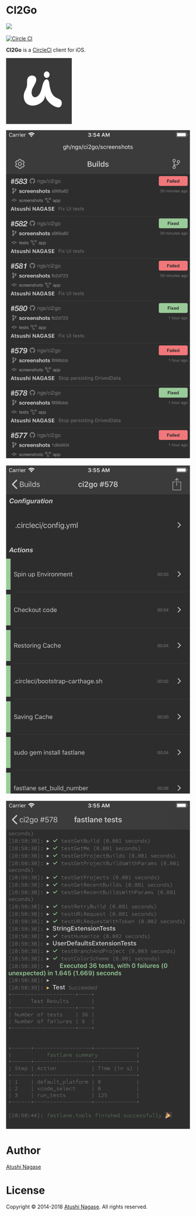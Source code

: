 CI2Go
=====

[![](https://ngs.io/images/appstore-5eb1a238.svg)](http://bit.ly/ci2go-appstore)

[![Circle CI](https://circleci.com/gh/ngs/ci2go/tree/master.svg?style=svg&circle-token=1f0b6a414c7ad111b00900086c9d4446a6a022a9)](https://circleci.com/gh/ngs/ci2go/tree/master)

**CI2Go** is a [CircleCI] client for iOS.

![](CI2Go/Assets.xcassets/AppIcon.appiconset/Icon-60@3x.png)

![](fastlane/screenshots/en-US/iPhone%208%20Plus-0-Build-List.png) &nbsp;
![](fastlane/screenshots/en-US/iPhone%208%20Plus-1-Build-Detail.png) &nbsp;
![](fastlane/screenshots/en-US/iPhone%208%20Plus-2-Build-Log.png)

Author
======

[Atushi Nagase]

License
=======

Copyright &copy; 2014-2018 [Atushi Nagase]. All rights reserved.

[Atushi Nagase]: https://ngs.io/
[CircleCI]: https://circleci.com/
